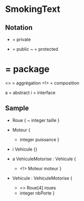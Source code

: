 # SmokingText

## Notation

- = private 
+ = public
~ = protected
# = package

<> = aggrégation
<!> = composition

a = abstract
i = interface


## Sample

+ Roue {
	~ integer taille 
}

+ Moteur {
	- integer puissance
}

+ i Vehicule {}

+ a VehiculeMotorise : Vehicule {
	- <!> Moteur moteur
}

+ Vehicule : VehiculeMotorise {
	- <> Roue[4] roues
	- integer nbPorte
}

